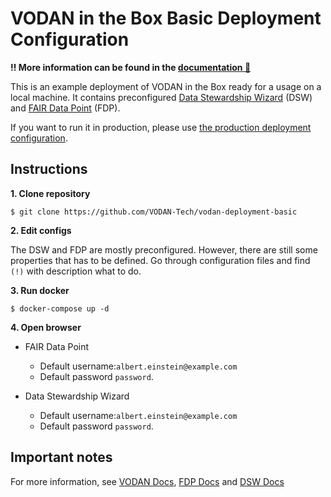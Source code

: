 # VODAN in the Box Basic Deployment Configuration

**‼ More information can be found in the [documentation 📕](https://docs.vodan.fairdatapoint.org/)**

This is an example deployment of VODAN in the Box ready for a usage on a local machine. It contains preconfigured [Data Stewardship Wizard](https://ds-wizard.org) (DSW) and [FAIR Data Point](https://fairdatapoint.readthedocs.io/) (FDP).

If you want to run it in production, please use [the production deployment configuration](https://github.com/VODAN-Tech/vodan-deployment-production).

## Instructions

**1. Clone repository**

```
$ git clone https://github.com/VODAN-Tech/vodan-deployment-basic
```

**2. Edit configs**

The DSW and FDP are mostly preconfigured. However, there are still some properties that has to be defined. Go through configuration files and find `(!)` with description what to do.

**3. Run docker**

```
$ docker-compose up -d
```

**4. Open browser**

- FAIR Data Point
  - Default username:`albert.einstein@example.com`
  - Default password `password`.

- Data Stewardship Wizard
  - Default username:`albert.einstein@example.com`
  - Default password `password`.


## Important notes

For more information, see [VODAN Docs](https://docs.vodan.fairdatapoint.org/), [FDP Docs](https://fairdatapoint.readthedocs.io/) and [DSW Docs](https://docs.ds-wizard.org)
